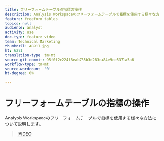 ```yaml
---
title: フリーフォームテーブルの指標の操作
description: Analysis Workspaceのフリーフォームテーブルで指標を使用する様々な方法について説明します。
feature: freeform tables
topics: null
audience: analyst
activity: use
doc-type: feature video
team: Technical Marketing
thumbnail: 40817.jpg
kt: 6291
translation-type: tm+mt
source-git-commit: 95f0f2e224f8eab785b3d283ca84e9ce5371a5a6
workflow-type: tm+mt
source-wordcount: '0'
ht-degree: 0%

---
```



# フリーフォームテーブルの指標の操作

Analysis Workspaceのフリーフォームテーブルで指標を使用する様々な方法について説明します。

>[!VIDEO](https://video.tv.adobe.com/v/40817/?quality=12&learn=on)
